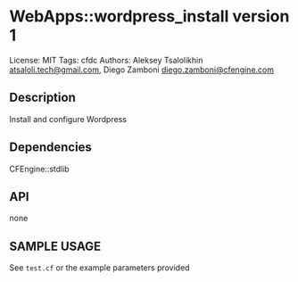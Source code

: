 # WebApps::wordpress_install version 1

License: MIT
Tags: cfdc
Authors: Aleksey Tsalolikhin <atsaloli.tech@gmail.com>, Diego Zamboni <diego.zamboni@cfengine.com>

## Description
Install and configure Wordpress

## Dependencies
CFEngine::stdlib

## API
none

## SAMPLE USAGE
See `test.cf` or the example parameters provided


